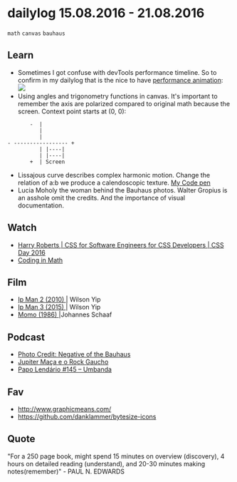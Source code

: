# dailylog 15.08.2016 - 21.08.2016

`math` `canvas` `bauhaus`

## Learn

- Sometimes I got confuse with devTools performance timeline. So to confirm in my dailylog that is the nice to have [performance animation](https://medium.com/outsystems-experts/how-to-achieve-60-fps-animations-with-css3-db7b98610108#.clcpdaze5):
![](https://cdn-images-1.medium.com/max/1600/0*mDp5_LD08xtZKQyS.)
- Using angles and trigonometry functions in canvas. It's important to remember the axis are polarized compared to original math because the screen. Context point starts at (0, 0):
```
       -  |
          |
          |
- ----------------- +
          | |----|
          | |----|
       +  | Screen
```
- Lissajous curve describes complex harmonic motion. Change the relation of a:b we produce a calendoscopic texture. [My Code pen](http://codepen.io/zehfernandes/pen/XKwmwW)
- Lucia Moholy the woman behind the Bauhaus photos. Walter Gropius is an asshole omit the credits. And the importance of visual documentation.

## Watch

- [Harry Roberts | CSS for Software Engineers for CSS Developers | CSS Day 2016](https://vimeo.com/177216958)
- [Coding in Math](https://www.youtube.com/user/codingmath)

## Film

- [Ip Man 2 (2010) ](https://letterboxd.com/zehfernandes/film/ip-man-2/) | Wilson Yip
- [Ip Man 3 (2015) ](https://letterboxd.com/zehfernandes/film/ip-man-3/) | Wilson Yip
- [Momo (1986) ](https://letterboxd.com/zehfernandes/film/momo/) |Johannes Schaaf

## Podcast

- [Photo Credit: Negative of the Bauhaus](http://99percentinvisible.org/episode/photo-credit-negatives-bauhaus/)
- [Jupiter Maça e o Rock Gaucho](http://brnuggets.blogspot.com.br/2015/12/e-com-muita-tristeza-que-fiquei-sabendo.html)
- [Papo Lendário #145 – Umbanda](http://www.mitografias.com.br/2016/08/papo-lendario-145-umbanda/)

## Fav

- http://www.graphicmeans.com/
- https://github.com/danklammer/bytesize-icons

## Quote

"For a 250 page book, might spend 15 minutes on overview (discovery), 4 hours on detailed reading (understand), and 20-30 minutes making notes(remember)" - PAUL N. EDWARDS
